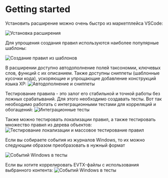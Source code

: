 # Getting started

Установить расширение можно очень быстро из маркетплейса VSCode:

![Установка расширения](./ru_gif/install_extension.gif)

Для упрощения создания правил используются наиболее популярные шаблоны:

![Создание правил из шаблонов](./u_gif/create_rules_from_templates.gif)

В расширении доступно автодополнение полей таксономии, ключевых слов, функций с их описанием. Также доступны сниппеты (шаблонные кусочки кода), ускоряющие и упрощающие добавление конструкций языка XP:
![Автодополнение и сниппеты](./ru_gif/hover_autocomplete_snippets.gif)

Тестирование правила - это залог его стабильной и точной работы без ложных срабатываний. Для этого необходимо создавать тесты. Вот так необходимо работать с интеграционными тестами для корреляций и обогащений:
![Интеграционные тесты](./ru_gif/integration_tests.gif)

Также можно тестировать локализации правил, а также тестировать множество правил из дерева объектов:
![Тестирование локализации и массовое тестирование правил](./ru_gif/integration_tests.gif)

Если вы собираете события из журналов Windows, то их можно следующим образом преобразовать в нужный формат

![Событий Windows в тесты](./ru_gif/xml_to_json.gif)

Если вы хотите коррелировать EVTX-файлы с использования выбранного контента:
![Событий Windows в тесты](./ru_gif/evtx_correlator.gif)
